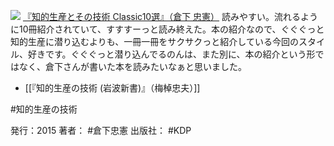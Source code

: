 
[![](https://images-fe.ssl-images-amazon.com/images/I/51rvS3OJlbL._SL160_.jpg)](http://www.amazon.co.jp/exec/obidos/ASIN/B015ZHCN02/choiyaki81-22/ref=nosim)
[『知的生産とその技術 Classic10選』（倉下 忠憲）](http://www.amazon.co.jp/exec/obidos/ASIN/B015ZHCN02/choiyaki81-22/ref=nosim)
読みやすい。流れるように10冊紹介されていて、すすすーっと読み終えた。本の紹介なので、ぐぐぐっと知的生産に潜り込むよりも、一冊一冊をサクサクっと紹介している今回のスタイル、好きです。ぐぐぐっと潜り込んでるのんは、また別に、本の紹介という形ではなく、倉下さんが書いた本を読みたいなぁと思いました。

- [[『知的生産の技術 (岩波新書)』（梅棹忠夫）]]

#知的生産の技術 

発行：2015
著者： #倉下忠憲 
出版社： #KDP 

